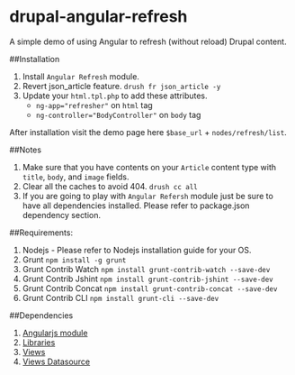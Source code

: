 drupal-angular-refresh
======================

A simple demo of using Angular to refresh (without reload) Drupal content.

##Installation

1. Install `Angular Refresh` module.
2. Revert json_article feature. `drush fr json_article -y`
3. Update your `html.tpl.php` to add these attributes.
   * `ng-app="refresher"` on `html` tag
   * `ng-controller="BodyController"` on `body` tag

After installation visit the demo page here `$base_url` + `nodes/refresh/list`.

##Notes

1. Make sure that you have contents on your `Article` content type with `title`,
   `body`, and `image` fields.
2. Clear all the caches to avoid 404. `drush cc all`
3. If you are going to play with `Angular Refersh` module just be sure to have all
   dependencies installed. Please refer to package.json dependency section.

##Requirements:

1. Nodejs - Please refer to Nodejs installation guide for your OS.
2. Grunt `npm install -g grunt`
3. Grunt Contrib Watch `npm install grunt-contrib-watch --save-dev`
4. Grunt Contrib Jshint `npm install grunt-contrib-jshint --save-dev`
5. Grunt Contrib Concat `npm install grunt-contrib-concat --save-dev`
5. Grunt Contrib CLI `npm install grunt-cli --save-dev`

##Dependencies

1. [Angularjs module](https://drupal.org/project/angularjs)
2. [Libraries](https://drupal.org/project/libraries)
3. [Views](https://drupal.org/project/views)
4. [Views Datasource](https://drupal.org/project/views_datasource)
